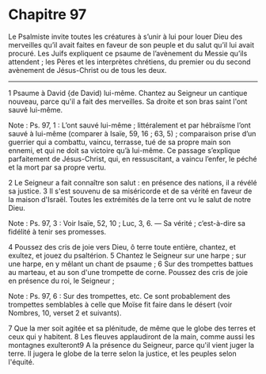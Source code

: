 # Chapitre 97

Le Psalmiste invite toutes les créatures à s’unir à lui pour louer Dieu des merveilles qu’il avait faites en faveur de son peuple et du salut qu’il lui avait procuré.
Les Juifs expliquent ce psaume de l’avènement du Messie qu’ils attendent ; les Pères et les interprètes chrétiens, du premier ou du second avènement de Jésus-Christ ou de tous les deux.

***

1 Psaume à David {de David) lui-même. Chantez au Seigneur un cantique nouveau, parce qu'il a fait des merveilles. Sa droite et son bras saint l'ont sauvé lui-même.

<span class="bible-note">Note : </span> Ps. 97, 1 : L’ont sauvé lui-même ; littéralement et par hébraïsme l’ont sauvé à lui-même (comparer à Isaïe, 59, 16 ; 63, 5) ; comparaison prise d’un guerrier qui a combattu, vaincu, terrasse, tué de sa propre main son ennemi, et qui ne doit sa victoire qu’à lui-même. Ce passage s’explique parfaitement de Jésus-Christ, qui, en ressuscitant, a vaincu l’enfer, le péché et la mort par sa propre vertu.


2 Le Seigneur a fait connaître son salut : en présence des nations, il a révélé sa justice. 3 Il s'est souvenu de sa miséricorde et de sa vérité en faveur de la maison d'Israël. Toutes les extrémités de la terre ont vu le salut de notre Dieu.

<span class="bible-note">Note : </span> Ps. 97, 3 : Voir Isaïe, 52, 10 ; Luc, 3, 6. ― Sa vérité ; c’est-à-dire sa fidélité à tenir ses promesses.


4 Poussez des cris de joie vers Dieu, ô terre toute entière, chantez, et exultez, et jouez du psaltérion. 5 Chantez le Seigneur sur une harpe ; sur une harpe, en y mêlant un chant de psaume ; 6 Sur des trompettes battues au marteau, et au son d'une trompette de corne. Poussez des cris de joie en présence du roi, le Seigneur ;

<span class="bible-note">Note : </span> Ps. 97, 6 : Sur des trompettes, etc. Ce sont probablement des trompettes semblables à celle que Moïse fit faire dans le désert (voir Nombres, 10, verset 2 et suivants).


7 Que la mer soit agitée et sa plénitude, de même que le globe des terres et ceux qui y habitent. 8 Les fleuves applaudiront de la main, comme aussi les montagnes exulteront9 A la présence du Seigneur, parce qu'il vient juger la terre. Il jugera le globe de la terre selon la justice, et les peuples selon l'équité.


